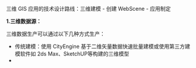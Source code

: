 三维 GIS 应用的技术设计路线：三维建模 - 创建 WebScene - 应用制定

**1.三维数据源：**

三维数据生产可以通过以下几种方式生产：

* 传统建模：使用 CityEngine 基于二维矢量数据快速批量建模或使用第三方建模软件如 2ds Max、SketchUP等构建的三维模型
* 
